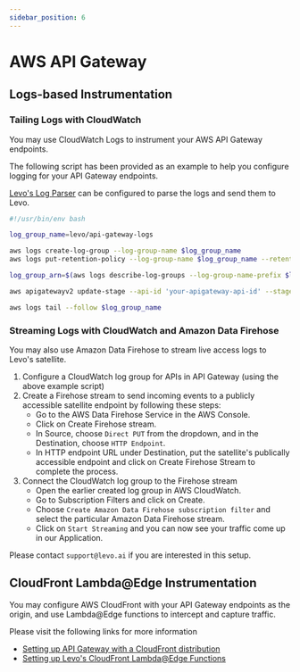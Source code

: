 ```yaml
---
sidebar_position: 6
---
```


# AWS API Gateway

## Logs-based Instrumentation

### Tailing Logs with CloudWatch

You may use CloudWatch Logs to instrument your AWS API Gateway endpoints.

The following script has been provided as an example to help you configure logging for your API Gateway endpoints.

[Levo's Log Parser](/install-log-parsing-sensors) can be configured to parse the logs and send them to Levo.

```bash
#!/usr/bin/env bash

log_group_name=levo/api-gateway-logs

aws logs create-log-group --log-group-name $log_group_name
aws logs put-retention-policy --log-group-name $log_group_name --retention-in-days 7

log_group_arn=$(aws logs describe-log-groups --log-group-name-prefix $log_group_name --query 'logGroups[0].arn' --output text)

aws apigatewayv2 update-stage --api-id 'your-apigateway-api-id' --stage-name '$default' --access-log-settings "DestinationArn=$log_group_arn,"'Format="{\"host\":\"$context.domainName\",\"method\":\"$context.httpMethod\",\"path\":\"$context.path\",\"agent\":\"$context.identity.userAgent\",\"code\":\"$context.status\",\"requestId\":\"$context.requestId\",\"ip\":\"$context.identity.sourceIp\",\"requestTime\":\"$context.requestTime\",\"routeKey\":\"$context.routeKey\",\"protocol\":\"$context.protocol\",\"responseLength\":\"$context.responseLength\"}"'

aws logs tail --follow $log_group_name
```

### Streaming Logs with CloudWatch and Amazon Data Firehose

You may also use Amazon Data Firehose to stream live access logs to Levo's satellite.

1. Configure a CloudWatch log group for APIs in API Gateway (using the above example script)
1. Create a Firehose stream to send incoming events to a publicly accessible satellite endpoint by following these steps:
    - Go to the AWS Data Firehose Service in the AWS Console.
    - Click on Create Firehose stream.
    - In Source, choose `Direct PUT` from the dropdown, and in the Destination, choose `HTTP Endpoint`.
    - In HTTP endpoint URL under Destination, put the satellite's publically accessible endpoint and click on Create Firehose Stream to complete the process.
1. Connect the CloudWatch log group to the Firehose stream
    - Open the earlier created log group in AWS CloudWatch.
    - Go to Subscription Filters and click on Create.
    - Choose `Create Amazon Data Firehose subscription filter` and select the particular Amazon Data Firehose stream.
    - Click on `Start Streaming` and you can now see your traffic come up in our Application.

Please contact `support@levo.ai` if you are interested in this setup.

## CloudFront Lambda@Edge Instrumentation

You may configure AWS CloudFront with your API Gateway endpoints as the origin, and use Lambda@Edge functions to intercept and capture traffic.

Please visit the following links for more information

- [Setting up API Gateway with a CloudFront distribution](https://repost.aws/knowledge-center/api-gateway-cloudfront-distribution)
- [Setting up Levo's CloudFront Lambda@Edge Functions](/install-traffic-capture-sensors/aws-cloudfront)

